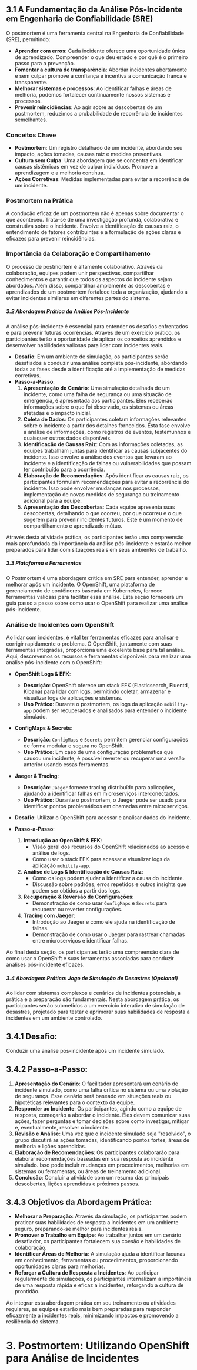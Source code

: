 ## 3.1 A Fundamentação da Análise Pós-Incidente em Engenharia de Confiabilidade (SRE)
O postmortem é uma ferramenta central na Engenharia de Confiabilidade (SRE), permitindo:
- **Aprender com erros**: Cada incidente oferece uma oportunidade única de aprendizado. Compreender o que deu errado e por quê é o primeiro passo para a prevenção.
- **Fomentar a cultura de transparência**: Abordar incidentes abertamente e sem culpar promove a confiança e incentiva a comunicação franca e transparente.
- **Melhorar sistemas e processos**: Ao identificar falhas e áreas de melhoria, podemos fortalecer continuamente nossos sistemas e processos.
- **Prevenir reincidências**: Ao agir sobre as descobertas de um postmortem, reduzimos a probabilidade de recorrência de incidentes semelhantes.

### Conceitos Chave
- **Postmortem**: Um registro detalhado de um incidente, abordando seu impacto, ações tomadas, causas raiz e medidas preventivas.
- **Cultura sem Culpa**: Uma abordagem que se concentra em identificar causas sistêmicas em vez de culpar indivíduos. Promove a aprendizagem e a melhoria contínua.
- **Ações Corretivas**: Medidas implementadas para evitar a recorrência de um incidente.

### Postmortem na Prática
A condução eficaz de um postmortem não é apenas sobre documentar o que aconteceu. Trata-se de uma investigação profunda, colaborativa e construtiva sobre o incidente. Envolve a identificação de causas raiz, o entendimento de fatores contribuintes e a formulação de ações claras e eficazes para prevenir reincidências.

### Importância da Colaboração e Compartilhamento
O processo de postmortem é altamente colaborativo. Através da colaboração, equipes podem unir perspectivas, compartilhar conhecimentos e garantir que todos os aspectos do incidente sejam abordados. Além disso, compartilhar amplamente as descobertas e aprendizados de um postmortem fortalece toda a organização, ajudando a evitar incidentes similares em diferentes partes do sistema.

##### 3.2 Abordagem Prática da Análise Pós-Incidente
A análise pós-incidente é essencial para entender os desafios enfrentados e para prevenir futuras ocorrências. Através de um exercício prático, os participantes terão a oportunidade de aplicar os conceitos aprendidos e desenvolver habilidades valiosas para lidar com incidentes reais.

- **Desafio**: Em um ambiente de simulação, os participantes serão desafiados a conduzir uma análise completa pós-incidente, abordando todas as fases desde a identificação até a implementação de medidas corretivas.
- **Passo-a-Passo**:
  1. **Apresentação do Cenário**: Uma simulação detalhada de um incidente, como uma falha de segurança ou uma situação de emergência, é apresentada aos participantes. Eles receberão informações sobre o que foi observado, os sistemas ou áreas afetadas e o impacto inicial.
  2. **Coleta de Dados**: Os participantes coletam informações relevantes sobre o incidente a partir dos detalhes fornecidos. Esta fase envolve a análise de informações, como registros de eventos, testemunhos e quaisquer outros dados disponíveis.
  3. **Identificação de Causas Raiz**: Com as informações coletadas, as equipes trabalham juntas para identificar as causas subjacentes do incidente. Isso envolve a análise dos eventos que levaram ao incidente e a identificação de falhas ou vulnerabilidades que possam ter contribuído para a ocorrência.
  4. **Elaboração de Recomendações**: Após identificar as causas raiz, os participantes formulam recomendações para evitar a recorrência do incidente. Isso pode envolver mudanças nos processos, implementação de novas medidas de segurança ou treinamento adicional para a equipe.
  5. **Apresentação das Descobertas**: Cada equipe apresenta suas descobertas, detalhando o que ocorreu, por que ocorreu e o que sugerem para prevenir incidentes futuros. Este é um momento de compartilhamento e aprendizado mútuo.

Através desta atividade prática, os participantes terão uma compreensão mais aprofundada da importância da análise pós-incidente e estarão melhor preparados para lidar com situações reais em seus ambientes de trabalho.

##### 3.3 Plataforma e Ferramentas
O Postmortem é uma abordagem crítica em SRE para entender, aprender e melhorar após um incidente. O OpenShift, uma plataforma de gerenciamento de contêineres baseada em Kubernetes, fornece ferramentas valiosas para facilitar essa análise. Esta seção fornecerá um guia passo a passo sobre como usar o OpenShift para realizar uma análise pós-incidente.

### Análise de Incidentes com OpenShift

Ao lidar com incidentes, é vital ter ferramentas eficazes para analisar e corrigir rapidamente o problema. O OpenShift, juntamente com suas ferramentas integradas, proporciona uma excelente base para tal análise. Aqui, descrevemos os recursos e ferramentas disponíveis para realizar uma análise pós-incidente com o OpenShift:

- **OpenShift Logs & EFK**:
  - **Descrição**: OpenShift oferece um stack EFK (Elasticsearch, Fluentd, Kibana) para lidar com logs, permitindo coletar, armazenar e visualizar logs de aplicações e sistemas.
  - **Uso Prático**: Durante o postmortem, os logs da aplicação `mobility-app` podem ser recuperados e analisados para entender o incidente simulado.

- **ConfigMaps & Secrets**:
  - **Descrição**: `ConfigMaps` e `Secrets` permitem gerenciar configurações de forma modular e segura no OpenShift.
  - **Uso Prático**: Em caso de uma configuração problemática que causou um incidente, é possível reverter ou recuperar uma versão anterior usando essas ferramentas.

- **Jaeger & Tracing**:
  - **Descrição**: `Jaeger` fornece tracing distribuído para aplicações, ajudando a identificar falhas em microserviços interconectados.
  - **Uso Prático**: Durante o postmortem, o Jaeger pode ser usado para identificar pontos problemáticos em chamadas entre microserviços.

- **Desafio**: Utilizar o OpenShift para acessar e analisar dados do incidente.
- **Passo-a-Passo**:
  1. **Introdução ao OpenShift & EFK**:
     - Visão geral dos recursos do OpenShift relacionados ao acesso e análise de logs.
     - Como usar o stack EFK para acessar e visualizar logs da aplicação `mobility-app`.
  2. **Análise de Logs & Identificação de Causas Raiz**:
     - Como os logs podem ajudar a identificar a causa do incidente.
     - Discussão sobre padrões, erros repetidos e outros insights que podem ser obtidos a partir dos logs.
  3. **Recuperação & Reversão de Configurações**:
     - Demonstração de como usar `ConfigMaps` e `Secrets` para recuperar ou reverter configurações.
  4. **Tracing com Jaeger**:
     - Introdução ao Jaeger e como ele ajuda na identificação de falhas.
     - Demonstração de como usar o Jaeger para rastrear chamadas entre microserviços e identificar falhas.

Ao final desta seção, os participantes terão uma compreensão clara de como usar o OpenShift e suas ferramentas associadas para conduzir análises pós-incidente eficazes.

##### 3.4 Abordagem Prática: Jogo de Simulação de Desastres (Opcional)
Ao lidar com sistemas complexos e cenários de incidentes potenciais, a prática e a preparação são fundamentais. Nesta abordagem prática, os participantes serão submetidos a um exercício interativo de simulação de desastres, projetado para testar e aprimorar suas habilidades de resposta a incidentes em um ambiente controlado.

## 3.4.1 Desafio:
Conduzir uma análise pós-incidente após um incidente simulado. 

## 3.4.2 Passo-a-Passo:
1. **Apresentação do Cenário**: O facilitador apresentará um cenário de incidente simulado, como uma falha crítica no sistema ou uma violação de segurança. Esse cenário será baseado em situações reais ou hipotéticas relevantes para o contexto da equipe.
2. **Responder ao Incidente**: Os participantes, agindo como a equipe de resposta, começarão a abordar o incidente. Eles devem comunicar suas ações, fazer perguntas e tomar decisões sobre como investigar, mitigar e, eventualmente, resolver o incidente.
3. **Revisão e Análise**: Uma vez que o incidente simulado seja "resolvido", o grupo discutirá as ações tomadas, identificando pontos fortes, áreas de melhoria e lições aprendidas.
4. **Elaboração de Recomendações**: Os participantes colaborarão para elaborar recomendações baseadas em sua resposta ao incidente simulado. Isso pode incluir mudanças em procedimentos, melhorias em sistemas ou ferramentas, ou áreas de treinamento adicional.
5. **Conclusão**: Concluir a atividade com um resumo das principais descobertas, lições aprendidas e próximos passos. 

## 3.4.3 Objetivos da Abordagem Prática:
- **Melhorar a Preparação**: Através da simulação, os participantes podem praticar suas habilidades de resposta a incidentes em um ambiente seguro, preparando-se melhor para incidentes reais.
- **Promover o Trabalho em Equipe**: Ao trabalhar juntos em um cenário desafiador, os participantes fortalecem sua coesão e habilidades de colaboração.
- **Identificar Áreas de Melhoria**: A simulação ajuda a identificar lacunas em conhecimento, ferramentas ou procedimentos, proporcionando oportunidades claras para melhorias.
- **Reforçar a Cultura de Resposta a Incidentes**: Ao participar regularmente de simulações, os participantes internalizam a importância de uma resposta rápida e eficaz a incidentes, reforçando a cultura de prontidão.

Ao integrar esta abordagem prática em seu treinamento ou atividades regulares, as equipes estarão mais bem preparadas para responder eficazmente a incidentes reais, minimizando impactos e promovendo a resiliência do sistema.

# 3. Postmortem: Utilizando OpenShift para Análise de Incidentes

